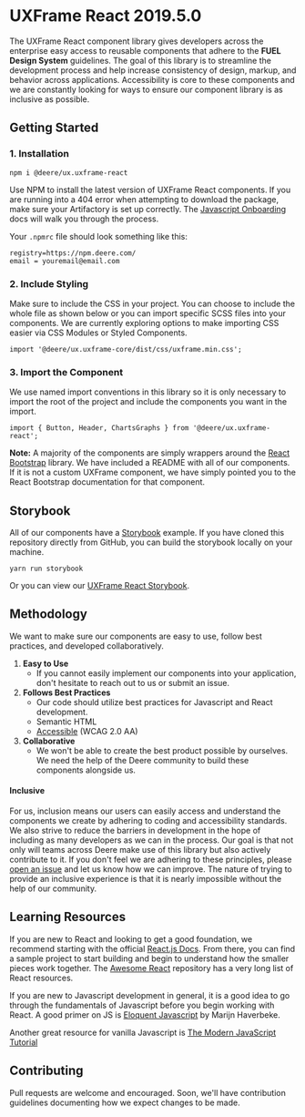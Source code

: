 # UXFrame React 2019.5.0

The UXFrame React component library gives developers across the enterprise easy access to reusable components that adhere to the **FUEL Design System** guidelines. The goal of this library is to streamline the development process and help increase consistency of design, markup, and behavior across applications. Accessibility is core to these components and we are constantly looking for ways to ensure our component library is as inclusive as possible.

## Getting Started

### 1. Installation

`npm i @deere/ux.uxframe-react`

Use NPM to install the latest version of UXFrame React components. If you are running into a 404 error when attempting to download the package, make sure your Artifactory is set up correctly. The [Javascript Onboarding](https://github.deere.com/javascript/onboarding/#setup-npmrc) docs will walk you through the process.

Your `.npmrc` file should look something like this:

```
registry=https://npm.deere.com/
email = youremail@email.com
```

### 2. Include Styling

Make sure to include the CSS in your project. You can choose to include the whole file as shown below or you can import specific SCSS files into your components. We are currently exploring options to make importing CSS easier via CSS Modules or Styled Components.

`import '@deere/ux.uxframe-core/dist/css/uxframe.min.css';`

### 3. Import the Component

We use named import conventions in this library so it is only necessary to import the root of the project and include the components you want in the import.

`import { Button, Header, ChartsGraphs } from '@deere/ux.uxframe-react';`

**Note:** A majority of the components are simply wrappers around the [React Bootstrap](https://github.com/react-bootstrap/react-bootstrap) library. We have included a README with all of our components. If it is not a custom UXFrame component, we have simply pointed you to the React Bootstrap documentation for that component.

## Storybook

All of our components have a [Storybook](https://storybook.js.org/) example. If you have cloned this repository directly from GitHub, you can build the storybook locally on your machine.

`yarn run storybook`

Or you can view our [UXFrame React Storybook](http://ux.deere.com/uxframe-react).

## Methodology

We want to make sure our components are easy to use, follow best practices, and developed collaboratively.

1. **Easy to Use**
    - If you cannot easily implement our components into your application, don't hesitate to reach out to us or submit an issue.
2. **Follows Best Practices**
    - Our code should utilize best practices for Javascript and React development.
    - Semantic HTML
    - [Accessible](http://ux.deere.com/resources/accessibility/) (WCAG 2.0 AA)
3. **Collaborative**
    - We won't be able to create the best product possible by ourselves. We need the help of the Deere community to build these components alongside us.

#### Inclusive

For us, inclusion means our users can easily access and understand the components we create by adhering to coding and accessibility standards. We also strive to reduce the barriers in development in the hope of including as many developers as we can in the process. Our goal is that not only will teams across Deere make use of this library but also actively contribute to it. If you don't feel we are adhering to these principles, please [open an issue](https://github.deere.com/ux/uxframe/issues) and let us know how we can improve. The nature of trying to provide an inclusive experience is that it is nearly impossible without the help of our community.

## Learning Resources

If you are new to React and looking to get a good foundation, we recommend starting with the official [React.js Docs](https://reactjs.org/docs/hello-world.html). From there, you can find a sample project to start building and begin to understand how the smaller pieces work together. The [Awesome React](https://github.com/enaqx/awesome-react) repository has a very long list of React resources.

If you are new to Javascript development in general, it is a good idea to go through the fundamentals of Javascript before you begin working with React. A good primer on JS is [Eloquent Javascript](https://eloquentjavascript.net/) by Marijn Haverbeke.

Another great resource for vanilla Javascript is [The Modern JavaScript Tutorial](http://javascript.info/)

## Contributing

Pull requests are welcome and encouraged. Soon, we'll have contribution guidelines documenting how we expect changes to be made.
